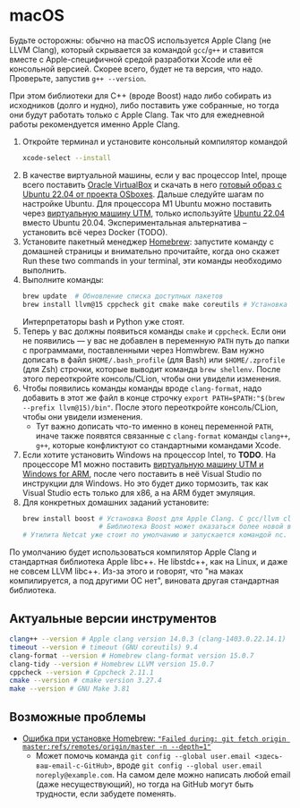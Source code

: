 # macOS
Будьте осторожны: обычно на macOS используется Apple Clang (не LLVM Clang), который скрывается за командой `gcc`/`g++` и ставится вместе с Apple-специфичной средой разработки Xcode
или её консольной версией.
Скорее всего, будет не та версия, что надо. Проверьте, запустив `g++ --version`.

При этом библиотеки для C++ (вроде Boost) надо либо собирать из исходников (долго и нудно), либо поставить уже собранные, но тогда они будут работать только с Apple Clang.
Так что для ежедневной работы рекомендуется именно Apple Clang.

1. Откройте терминал и установите консольный компилятор командой
   ```bash
   xcode-select --install
   ```
2. В качестве виртуальной машины, если у вас процессор Intel, проще всего поставить [Oracle VirtualBox](https://www.virtualbox.org/) и скачать в него [готовый образ с Ubuntu 22.04 от проекта OSboxes](https://www.osboxes.org/ubuntu/). Дальше следуйте шагам по настройке Ubuntu.
   Для процессора M1 Ubuntu можно поставить через [виртуальную машину UTM](https://mac.getutm.app/gallery/ubuntu-20-04), только используйте [Ubuntu 22.04](https://mirror.yandex.ru/ubuntu-cdimage/releases/22.04.3/release/ubuntu-22.04.3-live-server-arm64.iso) вместо Ubuntu 20.04.
   Экспериментальная альтернатива – установить всё через Docker (TODO).
3. Установите пакетный менеджер [Homebrew](https://brew.sh/): запустите команду с домашней страницы и внимательно прочитайте, когда оно скажет Run these two commands in your terminal, эти команды необходимо выполнить. 
4. Выполните команды:
   ```bash
   brew update  # Обновление списка доступных пакетов
   brew install llvm@15 cppcheck git cmake make coreutils # Установка инструментов LLVM, cppcheck не той версии, git, cmake, make, вспомогательной команды timeout
   ```
   Интерпретаторы bash и Python уже стоят.
5. Теперь у вас должны появиться команды `cmake` и `cppcheck`.
   Если они не появились — у вас не добавлен в переменную `PATH` путь до папки с программами, поставленными через Homwbrew.
   Вам нужно дописать в файл `$HOME/.bash_profile` (для Bash) или `$HOME/.zprofile` (для Zsh) строчки, которые выводит команда `brew shellenv`.
   После этого переоткройте консоль/CLion, чтобы они увидели изменения.
6. Чтобы появились команды команды вроде `clang-format`,
   надо добавить в этот же файл в конце строчку `export PATH=$PATH:"$(brew --prefix llvm@15)/bin"`.
   После этого переоткройте консоль/CLion, чтобы они увидели изменения. 
   * Тут важно дописать что-то именно в конец переменной `PATH`, иначе также появятся связанные с `clang-format` команды `clang++`, `g++`, которые конфликтуют со стандартными командами Xcode.
7. Если хотите установить Windows на процессор Intel, то **TODO**.
   На процессоре M1 можно поставить [виртуальную машину UTM и Windows for ARM](https://mac.getutm.app/gallery/windows-10), после чего поставить в неё Visual Studio по инструкции для Windows.
   Но это будет дико тормозить, так как Visual Studio есть только для x86, а на ARM будет эмуляция.
8. Для конкретных домашних заданий установите:
   ```bash
   brew install boost # Установка Boost для Apple Clang. С gcc/llvm clang из Homebrew будет странно не компилироваться и/или странно падать!
                      # Библиотека Boost может оказаться более новой версии, чем требуется.
   # Утилита Netcat уже стоит по умолчанию и запускается командой nc.
   ```

По умолчанию будет использоваться компилятор Apple Clang и стандартная библиотека Apple libc++.
Не libstdc++, как на Linux, и даже не совсем LLVM libc++.
Из-за этого и говорят, что "на маках компилируется, а под другими ОС нет", виновата другая стандартная библиотека.


## Актуальные версии инструментов
```bash
clang++ --version # Apple clang version 14.0.3 (clang-1403.0.22.14.1)
timeout --version # timeout (GNU coreutils) 9.4
clang-format --version # Homebrew clang-format version 15.0.7
clang-tidy --version # Homebrew LLVM version 15.0.7
cppcheck --version # Cppcheck 2.11.1
cmake --version # cmake version 3.27.4
make --version # GNU Make 3.81
```

## Возможные проблемы
* [Ошибка при установке Homebrew: `"Failed during: git fetch origin master:refs/remotes/origin/master -n --depth=1"`](https://stackoverflow.com/questions/39836190/homebrew-install-failed-during-git-fetch-origin-masterrefs-remotes-origin-mas)
    * Может помочь команда `git config --global user.email <здесь-ваш-email-с-GitHub>`, вроде `git config --global user.email noreply@example.com`.
      На самом деле можно написать любой email (даже несуществующий), но тогда на GitHub могут быть трудности, если забудете поменять.
 
